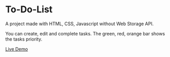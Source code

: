 # To-Do-List

A project made with HTML, CSS, Javascript without Web Storage API.

You can create, edit and complete tasks. The green, red, orange bar shows the tasks priority.

[Live Demo](https://coco995o.github.io/To-Do-List/)
